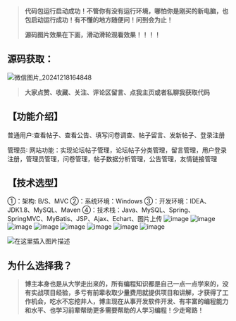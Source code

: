 > **代码包运行启动成功！不管你有没有运行环境，哪怕你是刚买的新电脑，也包启动运行成功！有不懂的地方随便问！问到会为止！**
> 
> **源码图片效果在下面，滑动滑轮观看效果！！！！**
## 源码获取：
![微信图片_20241218164848](https://github.com/user-attachments/assets/c8822780-c69a-42d5-a22f-87a44cb4b239)

> **大家点赞、收藏、关注、评论区留言、点我主页或者私聊我获取代码**

## 【功能介绍】
普通用户∶查看帖子、查看公告、填写问卷调查、帖子留言、发新帖子、登录注册

管理员∶
网站功能：实现论坛帖子管理，论坛帖子分类管理，留言管理，用户登录注册，管理员管理，问卷管理，帖子数据分析管理，公告管理，友情链接管理
## 【技术选型】
①：架构: B/S、MVC
②：系统环境：Windows
③：开发环境：IDEA、JDK1.8、MySQL、Maven
④：技术栈：Java、MySQL、Spring、SpringMVC、MyBatis、JSP、Ajax、Echart、图片上传
![image](https://github.com/user-attachments/assets/28979818-24ed-48b4-88f1-50c532f0263d)
![image](https://github.com/user-attachments/assets/9f7c53aa-e2bf-4eb1-8d51-ef945a5f7f01)
![image](https://github.com/user-attachments/assets/d3c9c18f-499f-44af-b20b-17674677d04d)
![image](https://github.com/user-attachments/assets/be79ccae-855f-44f2-94ab-8c1d26bdc2f7)
![image](https://github.com/user-attachments/assets/1063335b-dd3c-434a-84a6-e1125caa587b)
![image](https://github.com/user-attachments/assets/f0b60367-442f-4ab1-9711-32909cfadd19)
![image](https://github.com/user-attachments/assets/a7aab034-bca0-439f-ae36-3a871f9ae41e)
![image](https://github.com/user-attachments/assets/dd47679c-0123-48a0-9840-ccc0bfd673f4)


![在这里插入图片描述](https://i-blog.csdnimg.cn/direct/4269290041ae4c9a99b3121cbec1fee6.png)
## 为什么选择我？

> **博主本身也是从大学走出来的，所有编程知识都是自己一点一点学来的，没有实战项目经验，多亏有前辈收取少量费用就提供项目和讲解，才获得了工作机会，吃水不忘挖井人，博主现在从事开发软件开发、有丰富的编程能力和水平、也学习前辈帮助更多需要帮助的人学习编程！少走弯路！**



